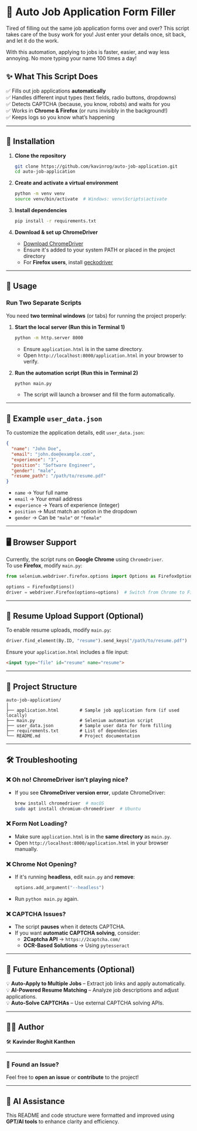 # 💼 Auto Job Application Form Filler 

Tired of filling out the same job application forms over and over? This script takes care of the busy work for you! Just enter your details once, sit back, and let it do the work.  

With this automation, applying to jobs is faster, easier, and way less annoying. No more typing your name 100 times a day!  

## ✨ What This Script Does
✅ Fills out job applications **automatically**  
✅ Handles different input types (text fields, radio buttons, dropdowns)  
✅ Detects CAPTCHA (because, you know, robots) and waits for you  
✅ Works in **Chrome & Firefox** (or runs invisibly in the background!)  
✅ Keeps logs so you know what’s happening  

---  

## 🔧 Installation  

1. **Clone the repository**  
   ```bash  
   git clone https://github.com/kavinrog/auto-job-application.git  
   cd auto-job-application  
   ```  

2. **Create and activate a virtual environment**  
   ```bash  
   python -m venv venv  
   source venv/bin/activate  # Windows: venv\Scripts\activate  
   ```  

3. **Install dependencies**  
   ```bash  
   pip install -r requirements.txt  
   ```  

4. **Download & set up ChromeDriver**  
   - [Download ChromeDriver](https://chromedriver.chromium.org/downloads)  
   - Ensure it's added to your system PATH or placed in the project directory  
   - For **Firefox users**, install [geckodriver](https://github.com/mozilla/geckodriver)  

---  

## 🚀 Usage  

### **Run Two Separate Scripts**
You need **two terminal windows** (or tabs) for running the project properly:

1. **Start the local server (Run this in Terminal 1)**  
   ```bash  
   python -m http.server 8000  
   ```  
   - Ensure `application.html` is in the same directory.  
   - Open `http://localhost:8000/application.html` in your browser to verify.  

2. **Run the automation script (Run this in Terminal 2)**  
   ```bash  
   python main.py  
   ```  
   - The script will launch a browser and fill the form automatically.  

---  

## 📁 Example `user_data.json`
To customize the application details, edit `user_data.json`:
```json
{
  "name": "John Doe",
  "email": "john.doe@example.com",
  "experience": "3",
  "position": "Software Engineer",
  "gender": "male",
  "resume_path": "/path/to/resume.pdf"
}
```
- `name` → Your full name  
- `email` → Your email address  
- `experience` → Years of experience (integer)  
- `position` → Must match an option in the dropdown  
- `gender` → Can be `"male"` or `"female"`  

---  

## 🖥 Browser Support  
Currently, the script runs on **Google Chrome** using `ChromeDriver`.  
To use **Firefox**, modify `main.py`:

```python
from selenium.webdriver.firefox.options import Options as FirefoxOptions

options = FirefoxOptions()
driver = webdriver.Firefox(options=options)  # Switch from Chrome to Firefox
```

---  

## 📎 Resume Upload Support (Optional)
To enable resume uploads, modify `main.py`:
```python
driver.find_element(By.ID, "resume").send_keys("/path/to/resume.pdf")
```
Ensure your `application.html` includes a file input:
```html
<input type="file" id="resume" name="resume">
```

---   

## 📁 Project Structure  

```
auto-job-application/
│
├── application.html        # Sample job application form (if used locally)
├── main.py                 # Selenium automation script
├── user_data.json          # Sample user data for form filling
├── requirements.txt        # List of dependencies
└── README.md               # Project documentation
```

---  

## 🛠 Troubleshooting  

### ❌ Oh no! ChromeDriver isn’t playing nice?
- If you see **ChromeDriver version error**, update ChromeDriver:
  ```bash
  brew install chromedriver  # macOS
  sudo apt install chromium-chromedriver  # Ubuntu
  ```

### ❌ Form Not Loading?  
- Make sure `application.html` is in the **same directory** as `main.py`.  
- Open `http://localhost:8000/application.html` in your browser manually.  

### ❌ Chrome Not Opening?  
- If it's running **headless**, edit `main.py` and **remove**:
  ```python
  options.add_argument("--headless")
  ```
- Run `python main.py` again.  

### ❌ CAPTCHA Issues?  
- The script **pauses** when it detects CAPTCHA.  
- If you want **automatic CAPTCHA solving**, consider:  
  - **2Captcha API** → `https://2captcha.com/`  
  - **OCR-Based Solutions** → Using `pytesseract`  

---  

## 🔮 Future Enhancements (Optional)  
💡 **Auto-Apply to Multiple Jobs** – Extract job links and apply automatically.  
💡 **AI-Powered Resume Matching** – Analyze job descriptions and adjust applications.  
💡 **Auto-Solve CAPTCHAs** – Use external CAPTCHA solving APIs.  

---  

## 👨‍💻 Author  
🛠 **Kavinder Roghit Kanthen**  

---  

### 📢 **Found an Issue?**  
Feel free to **open an issue** or **contribute** to the project! 

---  

## 🤖 AI Assistance  
This README and code structure were formatted and improved using **GPT/AI tools** to enhance clarity and efficiency. 

